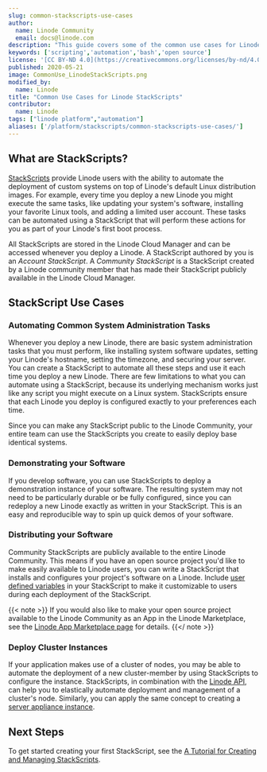 ```yaml
---
slug: common-stackscripts-use-cases
author:
  name: Linode Community
  email: docs@linode.com
description: "This guide covers some of the common use cases for Linode StackScripts along with limitations of the service."
keywords: ['scripting','automation','bash','open source']
license: '[CC BY-ND 4.0](https://creativecommons.org/licenses/by-nd/4.0)'
published: 2020-05-21
image: CommonUse_LinodeStackScripts.png
modified_by:
  name: Linode
title: "Common Use Cases for Linode StackScripts"
contributor:
  name: Linode
tags: ["linode platform","automation"]
aliases: ['/platform/stackscripts/common-stackscripts-use-cases/']
---
```

## What are StackScripts?

[StackScripts](http://linode.com/stackscripts/) provide Linode users with the ability to automate the deployment of custom systems on top of Linode's default Linux distribution images. For example, every time you deploy a new Linode you might execute the same tasks, like updating your system's software, installing your favorite Linux tools, and adding a limited user account. These tasks can be automated using a StackScript that will perform these actions for you as part of your Linode's first boot process.

All StackScripts are stored in the Linode Cloud Manager and can be accessed whenever you deploy a Linode. A StackScript authored by you is an *Account StackScript*. A *Community StackScript* is a StackScript created by a Linode community member that has made their StackScript publicly available in the Linode Cloud Manager.

## StackScript Use Cases

### Automating Common System Administration Tasks

Whenever you deploy a new Linode, there are basic system administration tasks that you must perform, like installing system software updates, setting your Linode's hostname, setting the timezone, and securing your server. You can create a StackScript to automate all these steps and use it each time you deploy a new Linode. There are few limitations to what you can automate using a StackScript, because its underlying mechanism works just like any script you might execute on a Linux system. StackScripts ensure that each Linode you deploy is configured exactly to your preferences each time.

Since you can make any StackScript public to the Linode Community, your entire team can use the StackScripts you create to easily deploy base identical systems.

### Demonstrating your Software

If you develop software, you can use StackScripts to deploy a demonstration instance of your software. The resulting system may not need to be particularly durable or be fully configured, since you can redeploy a new Linode exactly as written in your StackScript. This is an easy and reproducible way to spin up quick demos of your software.

### Distributing your Software

Community StackScripts are publicly available to the entire Linode Community. This means if you have an open source project you'd like to make easily available to Linode users, you can write a StackScript that installs and configures your project's software on a Linode. Include [user defined variables](/docs/guides/writing-scripts-for-use-with-linode-stackscripts-a-tutorial/#user-defined-fields-udfs) in your StackScript to make it customizable to users during each deployment of the StackScript.

{{< note >}}
If you would also like to make your open source project available to the Linode Community as an App in the Linode Marketplace, see the [Linode App Marketplace page](https://www.linode.com/marketplace/) for details.
{{</ note >}}

### Deploy Cluster Instances

If your application makes use of a cluster of nodes, you may be able to automate the deployment of a new cluster-member by using StackScripts to configure the instance. StackScripts, in combination with the [Linode API](https://developers.linode.com/api/v4), can help you to elastically automate deployment and management of a cluster's node. Similarly, you can apply the same concept to creating a [server appliance instance](https://en.wikipedia.org/wiki/Computer_appliance).

## Next Steps

To get started creating your first StackScript, see the [A Tutorial for Creating and Managing StackScripts](/docs/guides/creating-and-managing-stackscripts-a-tutorial/).
